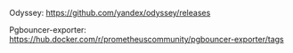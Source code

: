 Odyssey: https://github.com/yandex/odyssey/releases

Pgbouncer-exporter: https://hub.docker.com/r/prometheuscommunity/pgbouncer-exporter/tags